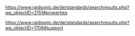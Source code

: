 https://www.raidsonic.de/de/standards/searchresults.php?we_objectID=2151#properties  



https://www.raidsonic.de/de/standards/searchresults.php?we_objectID=1706#support

